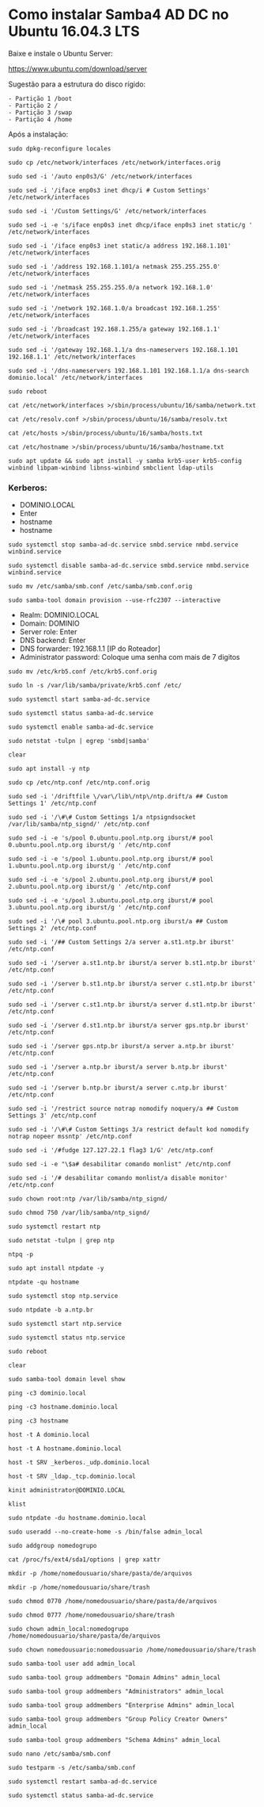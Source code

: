 # Como instalar Samba4 AD DC no Ubuntu 16.04.3 LTS

Baixe e instale o Ubuntu Server:

https://www.ubuntu.com/download/server

Sugestão para a estrutura do disco rígido:

	- Partição 1 /boot
	- Partição 2 /
	- Partição 3 /swap
	- Partição 4 /home
 
 Após a instalação:
 
```sudo dpkg-reconfigure locales```

```sudo cp /etc/network/interfaces /etc/network/interfaces.orig```

```sudo sed -i '/auto enp0s3/G' /etc/network/interfaces```

```sudo sed -i '/iface enp0s3 inet dhcp/i # Custom Settings' /etc/network/interfaces```

```sudo sed -i '/Custom Settings/G' /etc/network/interfaces```

```sudo sed -i -e 's/iface enp0s3 inet dhcp/iface enp0s3 inet static/g ' /etc/network/interfaces```

```sudo sed -i '/iface enp0s3 inet static/a address 192.168.1.101' /etc/network/interfaces```

```sudo sed -i '/address 192.168.1.101/a netmask 255.255.255.0' /etc/network/interfaces```

```sudo sed -i '/netmask 255.255.255.0/a network 192.168.1.0' /etc/network/interfaces```

```sudo sed -i '/network 192.168.1.0/a broadcast 192.168.1.255' /etc/network/interfaces```

```sudo sed -i '/broadcast 192.168.1.255/a gateway 192.168.1.1' /etc/network/interfaces```

```sudo sed -i '/gateway 192.168.1.1/a dns-nameservers 192.168.1.101 192.168.1.1' /etc/network/interfaces```

```sudo sed -i '/dns-nameservers 192.168.1.101 192.168.1.1/a dns-search dominio.local' /etc/network/interfaces```

```sudo reboot```

```cat /etc/network/interfaces >/sbin/process/ubuntu/16/samba/network.txt```

```cat /etc/resolv.conf >/sbin/process/ubuntu/16/samba/resolv.txt```

```cat /etc/hosts >/sbin/process/ubuntu/16/samba/hosts.txt```

```cat /etc/hostname >/sbin/process/ubuntu/16/samba/hostname.txt```

```sudo apt update && sudo apt install -y samba krb5-user krb5-config winbind libpam-winbind libnss-winbind smbclient ldap-utils``` 

### Kerberos:
 - DOMINIO.LOCAL
 - Enter
 - hostname
 - hostname

```sudo systemctl stop samba-ad-dc.service smbd.service nmbd.service winbind.service```

```sudo systemctl disable samba-ad-dc.service smbd.service nmbd.service winbind.service```

```sudo mv /etc/samba/smb.conf /etc/samba/smb.conf.orig```

```sudo samba-tool domain provision --use-rfc2307 --interactive```

 - Realm: DOMINIO.LOCAL
 - Domain: DOMINIO
 - Server role: Enter
 - DNS backend: Enter
 - DNS forwarder: 192.168.1.1 [IP do Roteador]
 - Administrator password: Coloque uma senha com mais de 7 digitos 

```sudo mv /etc/krb5.conf /etc/krb5.conf.orig```

```sudo ln -s /var/lib/samba/private/krb5.conf /etc/```

```sudo systemctl start samba-ad-dc.service```

```sudo systemctl status samba-ad-dc.service```

```sudo systemctl enable samba-ad-dc.service```

```sudo netstat -tulpn | egrep 'smbd|samba'```

```clear```

```sudo apt install -y ntp```

```sudo cp /etc/ntp.conf /etc/ntp.conf.orig```

```sudo sed -i '/driftfile \/var\/lib\/ntp\/ntp.drift/a ## Custom Settings 1' /etc/ntp.conf```

```sudo sed -i '/\#\# Custom Settings 1/a ntpsigndsocket /var/lib/samba/ntp_signd/' /etc/ntp.conf```

```sudo sed -i -e 's/pool 0.ubuntu.pool.ntp.org iburst/# pool 0.ubuntu.pool.ntp.org iburst/g ' /etc/ntp.conf```

```sudo sed -i -e 's/pool 1.ubuntu.pool.ntp.org iburst/# pool 1.ubuntu.pool.ntp.org iburst/g ' /etc/ntp.conf```

```sudo sed -i -e 's/pool 2.ubuntu.pool.ntp.org iburst/# pool 2.ubuntu.pool.ntp.org iburst/g ' /etc/ntp.conf```

```sudo sed -i -e 's/pool 3.ubuntu.pool.ntp.org iburst/# pool 3.ubuntu.pool.ntp.org iburst/g ' /etc/ntp.conf```

```sudo sed -i '/\# pool 3.ubuntu.pool.ntp.org iburst/a ## Custom Settings 2' /etc/ntp.conf```

```sudo sed -i '/## Custom Settings 2/a server a.st1.ntp.br iburst' /etc/ntp.conf```

```sudo sed -i '/server a.st1.ntp.br iburst/a server b.st1.ntp.br iburst' /etc/ntp.conf```

```sudo sed -i '/server b.st1.ntp.br iburst/a server c.st1.ntp.br iburst' /etc/ntp.conf```

```sudo sed -i '/server c.st1.ntp.br iburst/a server d.st1.ntp.br iburst' /etc/ntp.conf```

```sudo sed -i '/server d.st1.ntp.br iburst/a server gps.ntp.br iburst' /etc/ntp.conf```

```sudo sed -i '/server gps.ntp.br iburst/a server a.ntp.br iburst' /etc/ntp.conf```

```sudo sed -i '/server a.ntp.br iburst/a server b.ntp.br iburst' /etc/ntp.conf```

```sudo sed -i '/server b.ntp.br iburst/a server c.ntp.br iburst' /etc/ntp.conf```

```sudo sed -i '/restrict source notrap nomodify noquery/a ## Custom Settings 3' /etc/ntp.conf```

```sudo sed -i '/\#\# Custom Settings 3/a restrict default kod nomodify notrap nopeer mssntp' /etc/ntp.conf```

```sudo sed -i '/#fudge 127.127.22.1 flag3 1/G' /etc/ntp.conf```

```sudo sed -i -e "\$a# desabilitar comando monlist" /etc/ntp.conf```

```sudo sed -i '/# desabilitar comando monlist/a disable monitor' /etc/ntp.conf```
	 		 
```sudo chown root:ntp /var/lib/samba/ntp_signd/```

```sudo chmod 750 /var/lib/samba/ntp_signd/```

```sudo systemctl restart ntp```

```sudo netstat -tulpn | grep ntp```

```ntpq -p```

```sudo apt install ntpdate -y```

```ntpdate -qu hostname```

```sudo systemctl stop ntp.service```

```sudo ntpdate -b a.ntp.br```

```sudo systemctl start ntp.service```

```sudo systemctl status ntp.service```

```sudo reboot```

```clear```

```sudo samba-tool domain level show```

```ping -c3 dominio.local```

```ping -c3 hostname.dominio.local```

```ping -c3 hostname```

```host -t A dominio.local```

```host -t A hostname.dominio.local```

```host -t SRV _kerberos._udp.dominio.local```

```host -t SRV _ldap._tcp.dominio.local```

```kinit administrator@DOMINIO.LOCAL```

```klist```

```sudo ntpdate -du hostname.dominio.local```

```sudo useradd --no-create-home -s /bin/false admin_local```

```sudo addgroup nomedogrupo```

```cat /proc/fs/ext4/sda1/options | grep xattr```

```mkdir -p /home/nomedousuario/share/pasta/de/arquivos```

```mkdir -p /home/nomedousuario/share/trash```

```sudo chmod 0770 /home/nomedousuario/share/pasta/de/arquivos```

```sudo chmod 0777 /home/nomedousuario/share/trash```

```sudo chown admin_local:nomedogrupo /home/nomedousuario/share/pasta/de/arquivos```

```sudo chown nomedousuario:nomedousuario /home/nomedousuario/share/trash```

```sudo samba-tool user add admin_local```

```sudo samba-tool group addmembers "Domain Admins" admin_local```

```sudo samba-tool group addmembers "Administrators" admin_local```

```sudo samba-tool group addmembers "Enterprise Admins" admin_local```

```sudo samba-tool group addmembers "Group Policy Creator Owners" admin_local```

```sudo samba-tool group addmembers "Schema Admins" admin_local```

```sudo nano /etc/samba/smb.conf```

```sudo testparm -s /etc/samba/smb.conf```

```sudo systemctl restart samba-ad-dc.service```

```sudo systemctl status samba-ad-dc.service```
   
